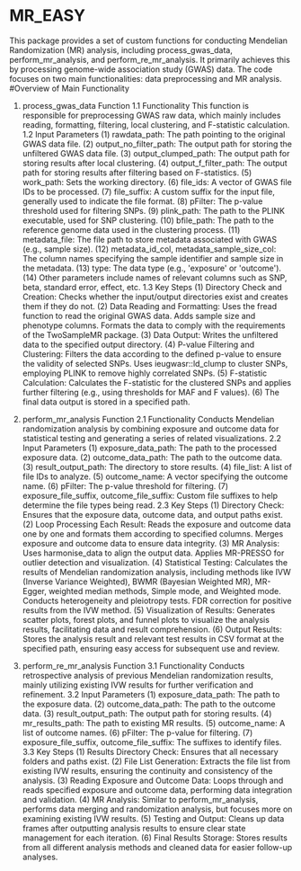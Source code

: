 # MR_EASY
This package provides a set of custom functions for conducting Mendelian Randomization (MR) analysis, including process_gwas_data, perform_mr_analysis, and perform_re_mr_analysis. It primarily achieves this by processing genome-wide association study (GWAS) data. The code focuses on two main functionalities: data preprocessing and MR analysis.
#Overview of Main Functionality
1. process_gwas_data Function
1.1 Functionality
This function is responsible for preprocessing GWAS raw data, which mainly includes reading, formatting, filtering, local clustering, and F-statistic calculation.
1.2 Input Parameters
(1) rawdata_path: The path pointing to the original GWAS data file.
(2) output_no_filter_path: The output path for storing the unfiltered GWAS data file.
(3) output_clumped_path: The output path for storing results after local clustering.
(4) output_f_filter_path: The output path for storing results after filtering based on F-statistics.
(5) work_path: Sets the working directory.
(6) file_ids: A vector of GWAS file IDs to be processed.
(7) file_suffix: A custom suffix for the input file, generally used to indicate the file format.
(8) pFilter: The p-value threshold used for filtering SNPs.
(9) plink_path: The path to the PLINK executable, used for SNP clustering.
(10) bfile_path: The path to the reference genome data used in the clustering process.
(11) metadata_file: The file path to store metadata associated with GWAS (e.g., sample size).
(12) metadata_id_col, metadata_sample_size_col: The column names specifying the sample identifier and sample size in the metadata.
(13) type: The data type (e.g., 'exposure' or 'outcome').
(14) Other parameters include names of relevant columns such as SNP, beta, standard error, effect, etc.
1.3 Key Steps
(1) Directory Check and Creation: Checks whether the input/output directories exist and creates them if they do not.
(2) Data Reading and Formatting:
Uses the fread function to read the original GWAS data.
Adds sample size and phenotype columns.
Formats the data to comply with the requirements of the TwoSampleMR package.
(3) Data Output: Writes the unfiltered data to the specified output directory.
(4) P-value Filtering and Clustering:
Filters the data according to the defined p-value to ensure the validity of selected SNPs.
Uses ieugwasr::ld_clump to cluster SNPs, employing PLINK to remove highly correlated SNPs.
(5) F-statistic Calculation: Calculates the F-statistic for the clustered SNPs and applies further filtering (e.g., using thresholds for MAF and F values).
(6) The final data output is stored in a specified path.

2. perform_mr_analysis Function
2.1 Functionality
Conducts Mendelian randomization analysis by combining exposure and outcome data for statistical testing and generating a series of related visualizations.
2.2 Input Parameters
(1) exposure_data_path: The path to the processed exposure data.
(2) outcome_data_path: The path to the outcome data.
(3) result_output_path: The directory to store results.
(4) file_list: A list of file IDs to analyze.
(5) outcome_name: A vector specifying the outcome name.
(6) pFilter: The p-value threshold for filtering.
(7) exposure_file_suffix, outcome_file_suffix: Custom file suffixes to help determine the file types being read.
2.3 Key Steps
(1) Directory Check: Ensures that the exposure data, outcome data, and output paths exist.
(2) Loop Processing Each Result:
Reads the exposure and outcome data one by one and formats them according to specified columns.
Merges exposure and outcome data to ensure data integrity.
(3) MR Analysis:
Uses harmonise_data to align the output data.
Applies MR-PRESSO for outlier detection and visualization.
(4) Statistical Testing:
Calculates the results of Mendelian randomization analysis, including methods like IVW (Inverse Variance Weighted), BWMR (Bayesian Weighted MR), MR-Egger, weighted median methods, Simple mode, and Weighted mode.
Conducts heterogeneity and pleiotropy tests.
FDR correction for positive results from the IVW method.
(5) Visualization of Results:
Generates scatter plots, forest plots, and funnel plots to visualize the analysis results, facilitating data and result comprehension.
(6) Output Results:
Stores the analysis result and relevant test results in CSV format at the specified path, ensuring easy access for subsequent use and review.

3. perform_re_mr_analysis Function
3.1 Functionality
Conducts retrospective analysis of previous Mendelian randomization results, mainly utilizing existing IVW results for further verification and refinement.
3.2 Input Parameters
(1) exposure_data_path: The path to the exposure data.
(2) outcome_data_path: The path to the outcome data.
(3) result_output_path: The output path for storing results.
(4) mr_results_path: The path to existing MR results.
(5) outcome_name: A list of outcome names.
(6) pFilter: The p-value for filtering.
(7) exposure_file_suffix, outcome_file_suffix: The suffixes to identify files.
3.3 Key Steps
(1) Results Directory Check: Ensures that all necessary folders and paths exist.
(2) File List Generation: Extracts the file list from existing IVW results, ensuring the continuity and consistency of the analysis.
(3) Reading Exposure and Outcome Data: Loops through and reads specified exposure and outcome data, performing data integration and validation.
(4) MR Analysis:
Similar to perform_mr_analysis, performs data merging and randomization analysis, but focuses more on examining existing IVW results.
(5) Testing and Output: Cleans up data frames after outputting analysis results to ensure clear state management for each iteration.
(6) Final Results Storage: Stores results from all different analysis methods and cleaned data for easier follow-up analyses.
